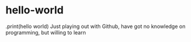 # hello-world

.print(hello world)
Just playing out with Github, have got no knowledge on programming, but willing to learn
